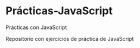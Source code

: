 # Prácticas-JavaScript
Prácticas con JavaScript

Repositorio con ejercicios de práctica de JavaScript
